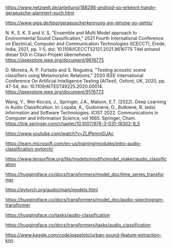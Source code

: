 https://www.netzwelt.de/anleitung/188298-android-so-erkennt-handy-geraeusche-alarmiert-euch.html

https://www.giga.de/tipp/geraeuscherkennung-am-iphone-so-gehts/

N. K, S. K. S and V. S, "Ensemble and Multi Model approach to Environmental Sound Classification," 2021 Fourth International Conference on Electrical, Computer and Communication Technologies (ICECCT), Erode, India, 2021, pp. 1-5, doi: 10.1109/ICECCT52121.2021.9616775 Titel anhand dieser DOI in Citavi-Projekt übernehmen.
https://ieeexplore.ieee.org/document/9616775

D. Moreira, A. P. Furtado and S. Nogueira, "Testing acoustic scene classifiers using Metamorphic Relations," 2020 IEEE International Conference On Artificial Intelligence Testing (AITest), Oxford, UK, 2020, pp. 47-54, doi: 10.1109/AITEST49225.2020.00014.
https://ieeexplore.ieee.org/document/9176773

Wang, Y., Wei-Kocsis, J., Springer, J.A., Matson, E.T. (2022). Deep Learning in Audio Classification. In: Lopata, A., Gudonienė, D., Butkienė, R. (eds) Information and Software Technologies. ICIST 2022. Communications in Computer and Information Science, vol 1665. Springer, Cham.
https://link.springer.com/chapter/10.1007/978-3-031-16302-9_5

https://www.youtube.com/watch?v=ZLIPkmmDJAc

https://learn.microsoft.com/en-us/training/modules/intro-audio-classification-pytorch/

https://www.tensorflow.org/lite/models/modify/model_maker/audio_classification

https://huggingface.co/docs/transformers/model_doc/time_series_transformer

https://pytorch.org/audio/main/models.html

https://huggingface.co/docs/transformers/model_doc/audio-spectrogram-transformer

https://huggingface.co/tasks/audio-classification

https://huggingface.co/docs/transformers/tasks/audio_classification

https://www.kaggle.com/code/papeloto/urban-sound-feature-extraction-knn
